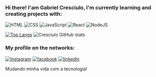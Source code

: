 ### Hi there! I'am Gabriel Cresciulo, I'm currently learning and creating projects with:  

![HTML](https://img.shields.io/badge/HTML5-E34F26?style=for-the-badge&logo=html5&logoColor=white)
![CSS](https://img.shields.io/badge/CSS3-1572B6?style=for-the-badge&logo=css3&logoColor=white)
![JavaScript](https://img.shields.io/badge/JavaScript-F7DF1E?style=for-the-badge&logo=javascript&logoColor=black)
![React](https://img.shields.io/badge/React-20232A?style=for-the-badge&logo=react&logoColor=61DAFB)
![NodeJS](https://img.shields.io/badge/Node.js-43853D?style=for-the-badge&logo=node.js&logoColor=white)

[![Top Langs](https://github-readme-stats.vercel.app/api/top-langs/?username=gah-cresciulo007)](https://github.com/anuraghazra/github-readme-stats)
![Cresciulo GitHub stats](https://github-readme-stats.vercel.app/api?username=gah-cresciulo007&show_icons=true&theme=highcontrast)


### My profile on the networks:

[![Instagram](https://img.icons8.com/fluency/48/undefined/instagram-new.png)](https://www.instagram.com/gah_cresciulo007/)
[![facebook](https://img.icons8.com/fluency/48/undefined/facebook.png)](https://www.facebook.com/gabriel.cresciulo/)
[![linkedin](https://img.icons8.com/fluency/48/undefined/linkedin.png)](https://www.linkedin.com/in/gabriel-cresciulo-183486212/)


Mudando minha vida com a tecnologia!



